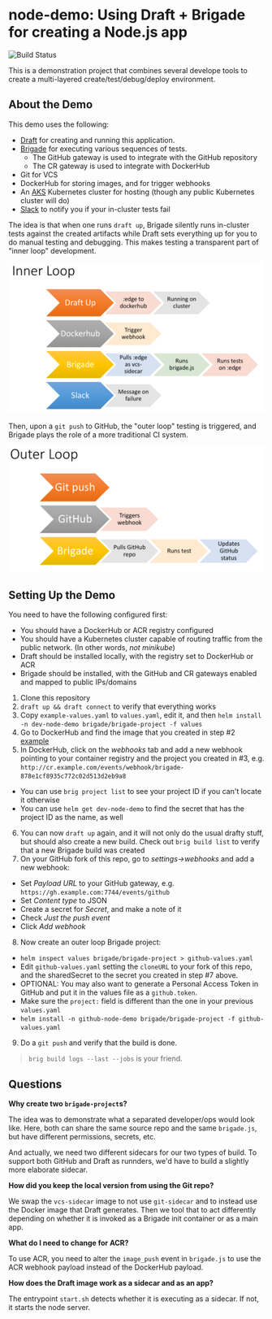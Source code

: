 # node-demo: Using Draft + Brigade for creating a Node.js app

![Build Status](http://badges.technosophos.me/v1/github/build/technosophos/node-demo/badge.svg?branch=master)

This is a demonstration project that combines several develope tools to create a
multi-layered create/test/debug/deploy environment.

## About the Demo

This demo uses the following:

- [Draft](https://draft.sh) for creating and running this application.
- [Brigade](https://brigade.sh) for executing various sequences of tests.
  - The GitHub gateway is used to integrate with the GitHub repository
  - The CR gateway is used to integrate with DockerHub
- Git for VCS
- DockerHub for storing images, and for trigger webhooks
- An [AKS](https://docs.microsoft.com/en-us/azure/aks/) Kubernetes cluster for
  hosting (though any public Kubernetes cluster will do)
- [Slack](https://slack.com) to notify you if your in-cluster tests fail

The idea is that when one runs `draft up`, Brigade silently runs in-cluster tests
against the created artifacts while Draft sets everything up for you to do manual
testing and debugging. This makes testing a transparent part of "inner loop"
development.

![inner loop](docs/images/inner-loop.png)

Then, upon a `git push` to GitHub, the "outer loop" testing is triggered, and
Brigade plays the role of a more traditional CI system.

![outer loop](docs/images/outer-loop.png)

## Setting Up the Demo

You need to have the following configured first:

- You should have a DockerHub or ACR registry configured
- You should have a Kubernetes cluster capable of routing traffic from the public
  network. (In other words, _not minikube_)
- Draft should be installed locally, with the registry set to DockerHub or ACR
- Brigade should be installed, with the GitHub and CR gateways enabled and mapped
  to public IPs/domains

1. Clone this repository
2. `draft up && draft connect` to verify that everything works
3. Copy `example-values.yaml` to `values.yaml`, edit it, and then
  `helm install -n dev-node-demo brigade/brigade-project -f values`
4. Go to DockerHub and find the image that you created in step #2 [example](https://hub.docker.com/r/technosophos/node-demo/)
5. In DockerHub, click on the _webhooks_ tab and add a new webhook pointing to your
  container registry and the project you created in #3, e.g. `http://cr.example.com/events/webhook/brigade-878e1cf8935c772c02d513d2eb9a8`
  - You can use `brig project list` to see your project ID if you can't locate it otherwise
  - You can use `helm get dev-node-demo` to find the secret that has the project ID as the name, as well
6. You can now `draft up` again, and it will not only do the usual drafty stuff,
  but should also create a new build. Check out `brig build list` to verify that
  a new Brigade build was created
7. On your GitHub fork of this repo, go to _settings->webhooks_ and add a new webhook:
  - Set _Payload URL_ to your GitHub gateway, e.g. `https://gh.example.com:7744/events/github`
  - Set _Content type_ to JSON
  - Create a secret for _Secret_, and make a note of it
  - Check _Just the push event_
  - Click _Add webhook_
8. Now create an outer loop Brigade project:
  - `helm inspect values brigade/brigade-project > github-values.yaml`
  - Edit `github-values.yaml` setting the `cloneURL` to your fork of this repo,
    and the sharedSecret to the secret you created in step #7 above.
  - OPTIONAL: You may also want to generate a Personal Access Token in GitHub and
    put it in the values file as a `github.token`.
  - Make sure the `project:` field is different than the one in your previous `values.yaml`
  - `helm install -n github-node-demo brigade/brigade-project -f github-values.yaml`
9. Do a `git push` and verify that the build is done.

> `brig build logs --last --jobs` is your friend.

## Questions

**Why create two `brigade-project`s?**

The idea was to demonstrate what a separated developer/ops would look like. Here,
both can share the same source repo and the same `brigade.js`, but have different
permissions, secrets, etc.

And actually, we need two different sidecars for our two types of build. To support
both GitHub and Draft as runnders, we'd have to build a slightly more elaborate
sidecar.

**How did you keep the local version from using the Git repo?**

We swap the `vcs-sidecar` image to not use `git-sidecar` and to instead use the
Docker image that Draft generates. Then we tool that to act differently depending
on whether it is invoked as a Brigade init container or as a main app.

**What do I need to change for ACR?**

To use ACR, you need to alter the `image_push` event in `brigade.js` to use the
ACR webhook payload instead of the DockerHub payload.

**How does the Draft image work as a sidecar and as an app?**

The entrypoint `start.sh` detects whether it is executing as a sidecar. If not,
it starts the node server.
